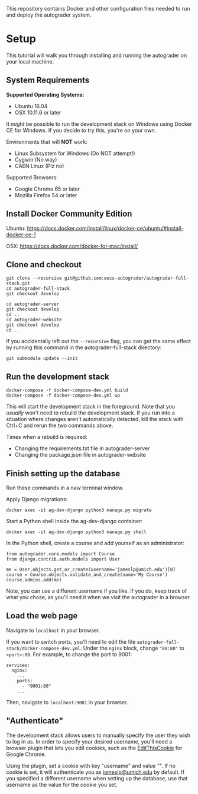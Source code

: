 This repository contains Docker and other configuration files needed to run and deploy the autograder system.

# Setup

This tutorial will walk you through installing and running the autograder on your local machine.

## System Requirements
**Supported Operating Systems:**
- Ubuntu 16.04
- OSX 10.11.6 or later

It _might_ be possible to run the development stack on Windows using Docker CE for Windows. If you decide to try this, you're on your own.

Environments that will **NOT** work:
- Linux Subsystem for Windows (Do NOT attempt!)
- Cygwin (No way)
- CAEN Linux (Plz no)

Supported Browsers:
- Google Chrome 65 or later
- Mozilla Firefox 54 or later

## Install Docker Community Edition
Ubuntu: https://docs.docker.com/install/linux/docker-ce/ubuntu/#install-docker-ce-1

OSX: https://docs.docker.com/docker-for-mac/install/

## Clone and checkout
```
git clone --recursive git@github.com:eecs-autograder/autograder-full-stack.git
cd autograder-full-stack
git checkout develop

cd autograder-server
git checkout develop 
cd ..
cd autograder-website
git checkout develop 
cd ..
```
If you accidentally left out the `--recursive` flag, you can get the same effect by running this command in the autograder-full-stack directory:
```
git submodule update --init
```

## Run the development stack
```
docker-compose -f docker-compose-dev.yml build
docker-compose -f docker-compose-dev.yml up
```
This will start the development stack in the foreground.
Note that you _usually_ won't need to rebuild the development stack.
If you run into a situation where changes aren't automatically detected,
kill the stack with Ctrl+C and rerun the two commands above.

Times when a rebuild is required:
- Changing the requirements.txt file in autograder-server
- Changing the package.json file in autograder-website

## Finish setting up the database
Run these commands in a _new_ terminal window.

Apply Django migrations:
```
docker exec -it ag-dev-django python3 manage.py migrate
```
Start a Python shell inside the ag-dev-django container:
```
docker exec -it ag-dev-django python3 manage.py shell
```
In the Python shell, create a course and add yourself as an administrator:
```
from autograder.core.models import Course
from django.contrib.auth.models import User

me = User.objects.get_or_create(username='jameslp@umich.edu')[0]
course = Course.objects.validate_and_create(name='My Course')
course.admins.add(me)
```
Note, you can use a different username if you like. If you do, keep track of what you chose, as you'll need it when we visit the autograder in a browser.

## Load the web page
Navigate to `localhost` in your browser.

If you want to switch ports, you'll need to edit the file `autograder-full-stack/docker-compose-dev.yml`.
Under the `nginx` block, change `"80:80"` to `<port>:80`. For example, to change the port to 9001:
```
services:
  nginx:
    ...
    ports:
      - "9001:80"
    ...
```
Then, navigate to `localhost:9001` in your browser.

## "Authenticate"
The development stack allows users to manually specify the user they wish to log in as.
In order to specify your desired username, you'll need a browser plugin that lets you edit cookies, such as the
[EditThisCookie](https://chrome.google.com/webstore/detail/editthiscookie/fngmhnnpilhplaeedifhccceomclgfbg?hl=en) for Google Chrome.

Using the plugin, set a cookie with key "username" and value "<desired username>".
If no cookie is set, it will authenticate you as jameslp@umich.edu by default.
If you specified a different username when setting up the database, use that username
as the value for the cookie you set.
